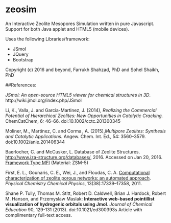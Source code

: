 # zeosim
An Interactive Zeolite Mesopores Simulation written in pure Javascript. Support for both Java applet and HTML5 (mobile devices).

Uses the following Libraries/framework:

* JSmol
* JQuery
* Bootstrap

Copyright (c) 2016 and beyond, Farrukh Shahzad, PhD and Sohel Shaikh, PhD

##References:

<p class="notranslate"><em>JSmol: An open-source HTML5 viewer for chemical structures in 3D</em>. http://wiki.jmol.org/index.php/JSmol </p>

<p class="notranslate">
 Li, K., Valla, J. and Garcia-Martinez, J. (2014), <i>Realizing the Commercial Potential of Hierarchical Zeolites:
    New Opportunities in Catalytic Cracking.</i> ChemCatChem, 6: 46–66. doi:10.1002/cctc.201300345
</p>
<p class="notranslate">
    Moliner, M., Martínez, C. and Corma , A. (2015),<i>Multipore Zeolites: Synthesis and Catalytic Applications.</i>
    Angew. Chem. Int. Ed., 54: 3560–3579. doi:10.1002/anie.201406344
</p>

<span class="notranslate">Baerlocher, C. and McCusker, L. Database of Zeolite Structures. <a href="http://www.iza-structure.org/databases/" target="_blank">http://www.iza-structure.org/databases/</a>, 2016.</span> Accessed on Jan 20, 2016. <a href="http://izasc.ethz.ch/fmi/xsl/IZA-SC/ftc_fw.xsl?-db=Atlas_main&-lay=fw&-max=25&STC=MFI&-find" target="_blank">Framework Type <span class="notranslate">MFI</span></a> (Material: <span class="notranslate">ZSM-5</span>)</p>

<p class="notranslate">First, E. L., Gounaris, C. E., Wei, J., and Floudas, C. A. <a href="http://dx.doi.org/10.1039/c1cp21731c" target="_blank">Computational characterization of zeolite porous networks: an automated approach</a>. <em>Physical Chemistry Chemical Physics</em>, 13(38):17339&#8211;17358, 2011.</p>

<p class="notranslate">
Shane P. Tully, Thomas M. Stitt, Robert D. Caldwell, Brian J. Hardock, Robert M. Hanson, and Przemyslaw Maslak: <b>Interactive web-based pointillist visualization of hydrogenic orbitals using Jmol</b>. <i>Journal of Chemical Education</i> 90, 129-131 (2013). doi:10.1021/ed300393s Article with complimentary full-text access.</p>
